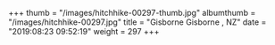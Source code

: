 +++
thumb = "/images/hitchhike-00297-thumb.jpg"
albumthumb = "/images/hitchhike-00297.jpg"
title = "Gisborne Gisborne , NZ"
date = "2019:08:23 09:52:19"
weight = 297
+++
